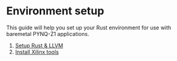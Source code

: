 # Environment setup

This guide will help you set up your Rust environment for use with baremetal PYNQ-Z1 applications.

1. [Setup Rust & LLVM](./1_rust.md)
2. [Install Xilinx tools](./2_install-xilinx.md)

